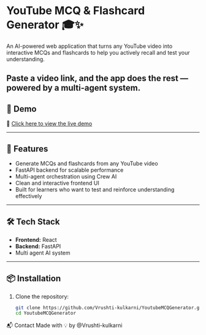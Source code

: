 # YouTube MCQ & Flashcard Generator 🎓✨

An AI-powered web application that turns any YouTube video into interactive MCQs and flashcards to help you actively recall and test your understanding.

Paste a video link, and the app does the rest — powered by a multi-agent system.
---

## 🚀 Demo

🔗 [Click here to view the live demo](https://drive.google.com/file/d/1ldSjlu9kDw9XxoCUHOfop-2PXDMyBl9o/view?usp=sharing)  

---

## 🧠 Features

- Generate MCQs and flashcards from any YouTube video
- FastAPI backend for scalable performance
- Multi-agent orchestration using Crew AI
- Clean and interactive frontend UI
- Built for learners who want to test and reinforce understanding effectively

---

## 🛠️ Tech Stack

- **Frontend:** React 
- **Backend:** FastAPI
- Multi agent AI system

---

## 📦 Installation

1. Clone the repository:
   ```bash
   git clone https://github.com/Vrushti-kulkarni/YoutubeMCQGenerator.git
   cd YoutubeMCQGenerator

📬 Contact
Made with 💡 by @Vrushti-kulkarni
